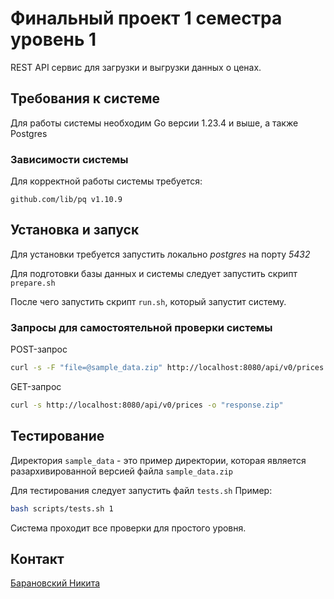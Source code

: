 # Финальный проект 1 семестра уровень 1

REST API сервис для загрузки и выгрузки данных о ценах.

## Требования к системе

Для работы системы необходим Go версии 1.23.4 и выше, а также Postgres

### Зависимости системы

Для корректной работы системы требуется:

```text
github.com/lib/pq v1.10.9
```

## Установка и запуск

Для установки требуется запустить локально *postgres* на порту *5432*

Для подготовки базы данных и системы следует запустить скрипт `prepare.sh`

После чего запустить скрипт `run.sh`, который запустит систему.

### Запросы для самостоятельной проверки системы

POST-запрос

```bash
curl -s -F "file=@sample_data.zip" http://localhost:8080/api/v0/prices
```

GET-запрос

```bash
curl -s http://localhost:8080/api/v0/prices -o "response.zip"
```

## Тестирование

Директория `sample_data` - это пример директории, которая является разархивированной версией файла `sample_data.zip`

Для тестирования следует запустить файл `tests.sh`
Пример:

```bash
bash scripts/tests.sh 1
```

Система проходит все проверки для простого уровня.

## Контакт
[Барановский Никита](https://github.com/Nikita-zeroBit)
